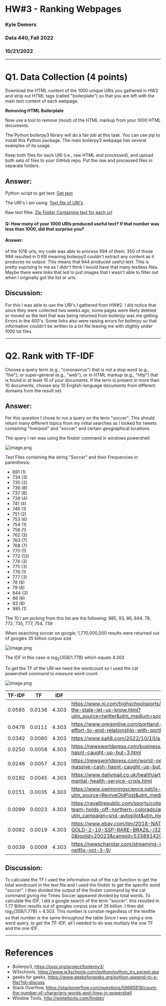 # HW#3 - Ranking Webpages
### Kyle Demers
### Data 440, Fall 2022
### 10/21/2022

--- 

# Q1. Data Collection (4 points)

Download the HTML content of the 1000 unique URIs you gathered in HW2 and strip out HTML tags (called "boilerplate") so that you are left with the main text content of each webpage.

**Removing HTML Boilerplate**

Now use a tool to remove (most) of the HTML markup from your 1000 HTML documents.

The Python boilerpy3 library will do a fair job at this task. You can use pip to install this Python package. The main boilerpy3 webpage has several examples of its usage.

Keep both files for each URI (i.e., raw HTML and processed), and upload both sets of files to your GitHub repo. Put the raw and processed files in separate folders.


## Answer:

Python script to get text: [Get text](https://github.com/Kyle-Demers08/Data440/blob/main/HW3/Get_Raw_Text.py)

The URI's I am using: [Text file of URI's](https://github.com/Kyle-Demers08/Data440/blob/main/HW2/tweets_processed.txt)

Raw text files: [Zip Folder Containing text for each url](https://github.com/Kyle-Demers08/Data440/blob/main/HW3/Raw_text.zip)

#### Q: How many of your 1000 URIs produced useful text? If that number was less than 1000, did that surprise you?

#### Answer:
of the 1016 urls, my code was able to process 994 of them. 350 of those 994 resulted in 0 KB meaning boilerpy3 couldn't extract any content as it produces no output. This means that 644 produced useful text. This is pretty suprising to me as I didn't think I would have that many textless files. Maybe there were links that led to just images that I wasn't able to filter out when I originally got the list or urls. 

## Discussion: 
For this I was able to use the URI's I gathered from HW#2. I did notice that since they were collected two weeks ago, some pages were likely deleted or moved as the text that was being returned from boilerpy was me getting Errors in the 400's. Some links also were raising errors for boilerpy so that information couldn't be written to a txt file leaving me with slightly under 1000 txt files.

---

# Q2. Rank with TF-IDF

Choose a query term (e.g., "coronavirus") that is not a stop word (e.g., "the"), or super-general (e.g., "web"), or in HTML markup (e.g., "http") that is found in at least 10 of your documents. If the term is present in more than 10 documents, choose any 10 English-language documents from different domains from the result set.

## Answer:

For this question I chose to run a query on the term "soccer". This should return many different topics from my initial searches as I looked for tweets containing "liverpool" and "soccer" and certain geographical locations. 

The query I ran was using the findstr command in windows powershell:

![image.png](attachment:21bf32c1-433d-44f9-984f-090d2cf50bca.png)

Text Files containing the string "Soccer" and their Frequencies in parenthesis:
 - 691 (1)
 - 734 (3)
 - 735 (3)
 - 736 (8)
 - 737 (8)
 - 739 (4)
 - 741 (4)
 - 746 (1)
 - 751 (2)
 - 753 (6)
 - 754 (1)
 - 756 (1)
 - 762 (3)
 - 763 (7)
 - 768 (7)
 - 770 (1)
 - 772 (12)
 - 774 (3)
 - 775 (3)
 - 776 (1)
 - 777 (3)
 - 78 (8)
 - 79 (8)
 - 844 (3)
 - 86 (6)
 - 93 (8)
 - 985 (1)

The 10 I am picking from this list are the following: 985, 93, 86, 844, 78, 772, 735, 777, 754, 739

When searching soccer on google; 1,770,000,000 results were returned out of googles 35 billion corpus size

![image.png](attachment:4e43784b-87fe-4f1d-b862-9dfeb0e83a5a.png)
 
The IDF in this case is log<sub>2</sub>(35B/1.77B) which equals 4.303

To get the TF of the URI we need the wordcount so I used the cat powershell command to measure word count:

![image.png](attachment:a1690f79-2828-4929-91de-26742a792ada.png)


| TF-IDF |  TF  |  IDF  |   URI   |
|--------|------|-------|---------|
| 0.0585   |  0.0136  | 4.303 |   https://www.nj.com/highschoolsports/2022/10/who-are-the-top-sophomore-boys-soccer-players-in-the-state-let-us-know.html?utm_source=twitter&utm_medium=social&utm_campaign=hssportsnj_sf&utm_content=nj_twitter_hssportsnj |
|  0.0476 | 0.0111 | 4.303 | https://www.oregonlive.com/portland-thorns/2022/10/bill-oram-oregon-youth-soccer-prepares-effort-to-end-relationship-with-portland-timbers-and-thorns.html |
|  0.0342  | 0.0080 | 4.303 |   https://www.kait8.com/2022/10/10/a-state-soccers-win-streak-snapped-ulm/ |
|  0.0250  | 0.0058 | 4.303 |  https://newsworldpress.com/business/girlss-soccer-is-booming-in-england-however-the-large-cash-hasnt-caught-up-but-3.html |
|  0.0246  | 0.0057  | 4.303 |   https://newsworldpress.com/world-news/ladiess-soccer-is-booming-in-england-however-the-massive-cash-hasnt-caught-up-but.html |
|  0.0192  | 0.0045  | 4.303 |   https://www.dailymail.co.uk/health/article-11294523/Shocking-scenes-uncovered-inside-Britains-mental-health-service-crisis.html |
|  0.0151 | 0.0035  | 4.303 |     https://www.swimmingscience.net/is-chocolate-milk-an-adequate-recovery-aid-for-swimmers/?utm_source=ReviveOldPost&utm_medium=social&utm_campaign=ReviveOldPost |
|  0.0099 |  0.0023  | 4.303 |   https://ravallirepublic.com/sports/college/big-sky-conference/university-of-montana/montana-soccer-team-holds-off-northern-colorado/article_a6183f82-7072-577e-a841-d35440731d4e.html?utm_campaign=snd-autopilot&utm_medium=social&utm_source=twitter_RavalliRepublic |
|  0.0082  | 0.0019  | 4.303 |   https://www.ebay.com/itm/2018-NATIONAL-TREASURES-SOCCER-PELE-RIVALDO-DUAL-AUTO-GOLD-2-10-SSP-RARE-BRAZIL-/325367418451?mkcid=1&mkrid=711-53200-19255-0&toolid=20023&campid=5338914201&customid=100922&siteid=0&mkevt=1 |
|  0.0039  |  0.0009    |  4.303    |   https://newscharotar.com/streaming-in-canada-on-amazon-prime-video-apple-tv-crave-disney-and-netflix-oct-3-9/ |


## Discussion:

To calculate the TF I used the information out of the cat function to get the total wordcount in the text file and I used the findstr to get the specific word "soccer". I then divided the output of the findstr command by the cat command giving me Times Soccer appeared divided by total words. 
To calculate the IDF, I did a google search of the term "soccer". this resulted in 1.77 Billion results out of googles corpus size of 35 billion. I then did  log<sub>2</sub>(35B/1.77B) = 4.303. This number is constan regardless of the textfile so that number is the same throughout the table
Since I was using a one word query, to get the TF-IDF, all I needed to do was multiply the one TF and the one IDF. 

---

# References

* Boilerpy3, <https://pypi.org/project/boilerpy3/>
* W3schools, <https://www.w3schools.com/python/python_try_except.asp>
* geeks for geeks, <https://www.geeksforgeeks.org/python-append-to-a-file/?id=discuss>
* Stack Overflow, <https://stackoverflow.com/questions/59685819/count-the-number-of-characters-words-and-lines-in-powershell>
* Window Tools, <http://winteltools.com/findstr/>

